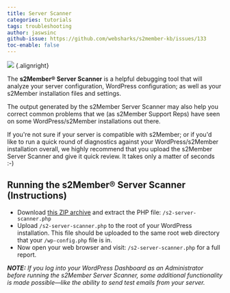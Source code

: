 ```yaml
---
title: Server Scanner
categories: tutorials
tags: troubleshooting
author: jaswsinc
github-issue: https://github.com/websharks/s2member-kb/issues/133
toc-enable: false
---
```


![](http://cdn.websharks-inc.com/s2member/uploads/s2-changes-guy.png) {.alignright}

The **s2Member® Server Scanner** is a helpful debugging tool that will analyze your server configuration, WordPress configuration; as well as your s2Member installation files and settings.

The output generated by the s2Member Server Scanner may also help you correct common problems that we (as s2Member Support Reps) have seen on some WordPress/s2Member installations out there.

If you're not sure if your server is compatible with s2Member; or if you'd like to run a quick round of diagnostics against your WordPress/s2Member installation overall, we highly recommend that you upload the s2Member Server Scanner and give it quick review. It takes only a matter of seconds :-)

## Running the s2Member® Server Scanner (Instructions)

-   Download [this ZIP archive](http://www.s2member.com/r/server-check-tool/) and extract the PHP file: `/s2-server-scanner.php`
-   Upload `/s2-server-scanner.php` to the root of your WordPress installation. This file should be uploaded to the same root web directory that your `/wp-config.php` file is in.
-   Now open your web browser and visit: `/s2-server-scanner.php` for a full report.

_**NOTE:** If you log into your WordPress Dashboard as an Administrator before running the s2Member Server Scanner, some additional functionality is made possible—like the ability to send test emails from your server._
